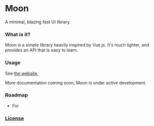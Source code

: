 # Moon

A minimal, blazing fast UI library.

### What is it?

Moon is a simple library heavily inspired by Vue.js. It's much lighter, and provides an API that is easy to learn.

### Usage

See [the website.](https://kingpixil.github.io/moon)

More documentation coming soon, Moon is under active development.

<!-- ### Benchmarks

- Rendering Time: 100μs
- ~51,175 ops/sec -->

### Roadmap

<!-- - Use Virtual DOM
  - Create Virtual DOM while seeding
  - Every build, replace (first version) of virtual dom with new data
  - Run diff algorithm against real DOM and rerender -->
<!-- - Methods -->
<!-- - Filters -->
<!-- - Attributes/Properties Binding -->
<!-- - Model -->
<!-- - If -->
- For


### [License](http://kingpixil.github.io/license)
